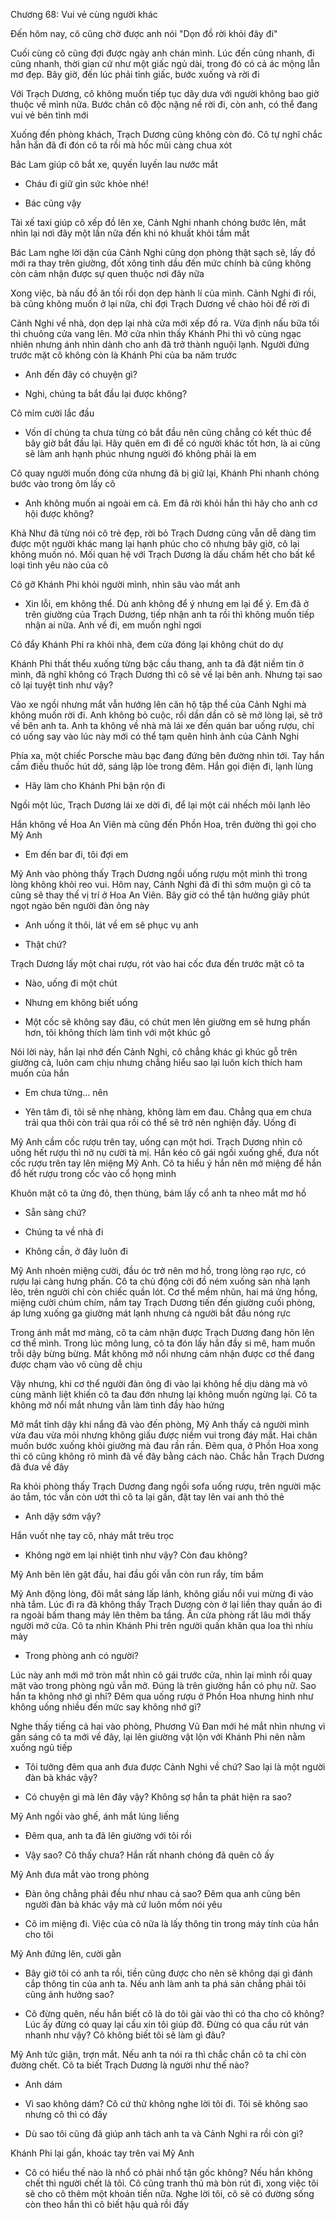 




Chương 68: Vui vẻ cùng người khác

Đến hôm nay, cô cũng chờ được anh nói "Dọn đồ rời khỏi đây đi"

Cuối cùng cô cũng đợi được ngày anh chán mình. Lúc đến cũng nhanh, đi cũng nhanh, thời gian cứ như một giấc ngủ dài, trong đó có cả ác mộng lẫn mơ đẹp. Bây giờ, đến lúc phải tỉnh giấc, bước xuống và rời đi

Với Trạch Dương, cô không muốn tiếp tục dây dưa với người không bao giờ thuộc về mình nữa. Bước chân cô độc nặng nề rời đi, còn anh, có thể đang vui vẻ bên tình mới

Xuống đến phòng khách, Trạch Dương cũng không còn đó. Cô tự nghĩ chắc hẳn hắn đã đi đón cô ta rồi mà hốc mũi càng chua xót

Bác Lam giúp cô bắt xe, quyến luyến lau nước mắt

- Cháu đi giữ gìn sức khỏe nhé!

- Bác cũng vậy

Tài xế taxi giúp cô xếp đồ lên xe, Cảnh Nghi nhanh chóng bước lên, mắt nhìn lại nơi đây một lần nữa đến khi nó khuất khỏi tầm mắt

Bác Lam nghe lời dặn của Cảnh Nghi cũng dọn phòng thật sạch sẽ, lấy đồ mới ra thay trên giường, đốt xông tinh dầu đến mức chính bà cũng không còn cảm nhận được sự quen thuộc nơi đây nữa

Xong việc, bà nấu đồ ăn tối rồi dọn dẹp hành lí của mình. Cảnh Nghi đi rồi, bà cũng không muốn ở lại nữa, chỉ đợi Trạch Dương về chào hỏi để rời đi

Cảnh Nghi về nhà, dọn dẹp lại nhà cửa mới xếp đồ ra. Vừa định nấu bữa tối thì chuông cửa vang lên. Mở cửa nhìn thấy Khánh Phi thì vô cùng ngạc nhiên nhưng ánh nhìn dành cho anh đã trở thành nguội lạnh. Người đứng trước mặt cô không còn là Khánh Phi của ba năm trước

- Anh đến đây có chuyện gì?

- Nghi, chúng ta bắt đầu lại được không?

Cô mỉm cười lắc đầu

- Vốn dĩ chúng ta chưa từng có bắt đầu nên cũng chẳng có kết thúc để bây giờ bắt đầu lại. Hãy quên em đi để có người khác tốt hơn, là ai cũng sẽ làm anh hạnh phúc nhưng người đó không phải là em

Cô quay người muốn đóng cửa nhưng đã bị giữ lại, Khánh Phi nhanh chóng bước vào trong ôm lấy cô

- Anh không muốn ai ngoài em cả. Em đã rời khỏi hắn thì hãy cho anh cơ hội được không?

Khả Như đã từng nói cô trẻ đẹp, rời bỏ Trạch Dương cũng vẫn dễ dàng tìm được một người khác mang lại hạnh phúc cho cô nhưng bây giờ, cô lại không muốn nó. Mối quan hệ với Trạch Dương là dấu chấm hết cho bất kể loại tình yêu nào của cô

Cô gỡ Khánh Phi khỏi người mình, nhìn sâu vào mắt anh

- Xin lỗi, em không thể. Dù anh không để ý nhưng em lại để ý. Em đã ở trên giường của Trạch Dương, tiếp nhận anh ta rồi thì không muốn tiếp nhận ai nữa. Anh về đi, em muốn nghỉ ngơi

Cô đẩy Khánh Phi ra khỏi nhà, đem cửa đóng lại không chút do dự

Khánh Phi thất thểu xuống từng bậc cầu thang, anh ta đã đặt niềm tin ở mình, đã nghĩ không có Trạch Dương thì cô sẽ về lại bên anh. Nhưng tại sao cô lại tuyệt tình như vậy?

Vào xe ngồi nhưng mắt vẫn hướng lên căn hộ tập thể của Cảnh Nghi mà không muốn rời đi. Anh không bỏ cuộc, rồi dần dần cô sẽ mở lòng lại, sẽ trở về bên anh ta. Anh ta không về nhà mà lái xe đến quán bar uống rượu, chỉ có uống say vào lúc này mới có thể tạm quên hình ảnh của Cảnh Nghi

Phía xa, một chiếc Porsche màu bạc đang đứng bên đường nhìn tới. Tay hắn cầm điếu thuốc hút dở, sáng lập lòe trong đêm. Hắn gọi điện đi, lạnh lùng

- Hãy làm cho Khánh Phi bận rộn đi

Ngồi một lúc, Trạch Dương lái xe dời đi, để lại một cái nhếch môi lạnh lẽo

Hắn không về Hoa An Viên mà cũng đến Phồn Hoa, trên đường thì gọi cho Mỹ Anh

- Em đến bar đi, tôi đợi em

Mỹ Anh vào phòng thấy Trạch Dương ngồi uống rượu một mình thì trong lòng không khỏi reo vui. Hôm nay, Cảnh Nghi đã đi thì sớm muộn gì cô ta cũng sẽ thay thế vị trí ở Hoa An Viên. Bây giờ có thể tận hưởng giây phút ngọt ngào bên người đàn ông này

- Anh uống ít thôi, lát về em sẽ phục vụ anh

- Thật chứ?

Trạch Dương lấy một chai rượu, rót vào hai cốc đưa đến trước mặt cô ta

- Nào, uống đi một chút

- Nhưng em không biết uống

- Một cốc sẽ không say đâu, có chút men lên giường em sẽ hưng phấn hơn, tôi không thích làm tình với một khúc gỗ

Nói lời này, hắn lại nhớ đến Cảnh Nghi, cô chẳng khác gì khúc gỗ trên giường cả, luôn cam chịu nhưng chẳng hiểu sao lại luôn kích thích ham muốn của hắn

- Em chưa từng... nên

- Yên tâm đi, tôi sẽ nhẹ nhàng, không làm em đau. Chẳng qua em chưa trải qua thôi còn trải qua rồi có thể sẽ trở nên nghiện đấy. Uống đi

Mỹ Anh cầm cốc rượu trên tay, uống cạn một hơi. Trạch Dương nhìn cô uống hết rượu thì nở nụ cười tà mị. Hắn kéo cô gái ngồi xuống ghế, đưa nốt cốc rượu trên tay lên miệng Mỹ Anh. Cô ta hiểu ý hắn nên mở miệng để hắn đổ hết rượu trong cốc vào cổ họng mình

Khuôn mặt cô ta ửng đỏ, thẹn thùng, bám lấy cổ anh ta nheo mắt mơ hồ

- Sẵn sàng chứ?

- Chúng ta về nhà đi

- Không cần, ở đây luôn đi

Mỹ Anh nhoẻn miệng cười, đầu óc trở nên mơ hồ, trong lòng rạo rực, có rượu lại càng hưng phấn. Cô ta chủ động cởi đồ ném xuống sàn nhà lạnh lẽo, trên người chỉ còn chiếc quần lót. Cơ thể mềm nhũn, hai má ửng hồng, miệng cười chúm chím, nắm tay Trạch Dương tiến đến giường cuối phòng, áp lưng xuống ga giường mát lạnh nhưng cả người bắt đầu nóng rực

Trong ánh mắt mơ màng, cô ta cảm nhận được Trạch Dương đang hôn lên cơ thể mình. Trong lúc mông lung, cô ta đón lấy hắn đầy si mê, ham muốn trỗi dậy bừng bừng. Mắt không mở nổi nhưng cảm nhận được cơ thể đang được chạm vào vô cùng dễ chịu

Vậy nhưng, khi cơ thể người đàn ông đi vào lại không hề dịu dàng mà vô cùng mãnh liệt khiến cô ta đau đớn nhưng lại không muốn ngừng lại. Cô ta không mở nổi mắt nhưng vẫn làm tình đầy hào hứng

Mở mắt tỉnh dậy khi nắng đã vào đến phòng, Mỹ Anh thấy cả người mình vừa đau vừa mỏi nhưng không giấu được niềm vui trong đáy mắt. Hai chân muốn bước xuống khỏi giường mà đau rần rần. Đêm qua, ở Phồn Hoa xong thì cô cũng không rõ mình đã về đây bằng cách nào. Chắc hẳn Trạch Dương đã đưa về đây

Ra khỏi phòng thấy Trạch Dương đang ngồi sofa uống rượu, trên người mặc áo tắm, tóc vẫn còn ướt thì cô ta lại gần, đặt tay lên vai anh thỏ thẻ

- Anh dậy sớm vậy?

Hắn vuốt nhẹ tay cô, nháy mắt trêu trọc

- Không ngờ em lại nhiệt tình như vậy? Còn đau không?

Mỹ Anh bẽn lẽn gật đầu, hai đầu gối vẫn còn run rẩy, tím bầm

Mỹ Anh động lòng, đôi mắt sáng lấp lánh, không giấu nổi vui mừng đi vào nhà tắm. Lúc đi ra đã không thấy Trạch Dương còn ở lại liền thay quần áo đi ra ngoài bấm thang máy lên thêm ba tầng. Ấn cửa phòng rất lâu mới thấy người mở cửa. Cô ta nhìn Khánh Phi trên người quấn khăn qua loa thì nhíu mày

- Trong phòng anh có người?

Lúc này anh mới mở tròn mắt nhìn cô gái trước cửa, nhìn lại mình rồi quay mặt vào trong phòng ngủ vẫn mở. Đúng là trên giường hắn có phụ nữ. Sao hắn ta không nhớ gì nhỉ? Đêm qua uống rượu ở Phồn Hoa nhưng hình như không uống nhiều đến mức say không nhớ gì?

Nghe thấy tiếng cả hai vào phòng, Phương Vũ Đan mới hé mắt nhìn nhưng vì gần sáng cô ta mới về đây, lại lên giường vật lộn với Khánh Phi nên nằm xuống ngủ tiếp

- Tôi tưởng đêm qua anh đưa được Cảnh Nghi về chứ? Sao lại là một người đàn bà khác vậy?

- Có chuyện gì mà lên đây vậy? Không sợ hắn ta phát hiện ra sao?

Mỹ Anh ngồi vào ghế, ánh mắt lúng liếng

- Đêm qua, anh ta đã lên giường với tôi rồi

- Vậy sao? Cô thấy chưa? Hắn rất nhanh chóng đã quên cô ấy

Mỹ Anh đưa mắt vào trong phòng

- Đàn ông chẳng phải đều như nhau cả sao? Đêm qua anh cũng bên người đàn bà khác vậy mà cứ luôn mồm nói yêu

- Cô im miệng đi. Việc của cô nữa là lấy thông tin trong máy tính của hắn cho tôi

Mỹ Anh đứng lên, cười gằn

- Bây giờ tôi có anh ta rồi, tiền cũng được cho nên sẽ không dại gì đánh cắp thông tin của anh ta. Nếu anh làm anh ta phá sản chẳng phải tôi cũng ảnh hưởng sao?

- Cô đừng quên, nếu hắn biết cô là do tôi gài vào thì có tha cho cô không? Lúc ấy đừng có quay lại cầu xin tôi giúp đỡ. Đừng có qua cầu rút ván nhanh như vậy? Cô không biết tôi sẽ làm gì đâu?

Mỹ Anh tức giận, trợn mắt. Nếu anh ta nói ra thì chắc chắn cô ta chỉ còn đường chết. Cô ta biết Trạch Dương là người như thế nào?

- Anh dám

- Vì sao không dám? Cô cứ thử không nghe lời tôi đi. Tôi sẽ không sao nhưng cô thì có đấy

- Dù sao tôi cũng đã giúp anh tách anh ta và Cảnh Nghi ra rồi còn gì?

Khánh Phi lại gần, khoác tay trên vai Mỹ Anh

- Cô có hiểu thế nào là nhổ cỏ phải nhổ tận gốc không? Nếu hắn không chết thì người chết là tôi. Cô cũng tranh thủ mà bòn rút đi, xong việc tôi sẽ cho cô thêm một khoản tiền nữa. Nghe lời tôi, cô sẽ có đường sống còn theo hắn thì cô biết hậu quả rồi đấy




